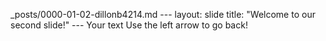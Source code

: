 _posts/0000-01-02-dillonb4214.md
 --- layout: slide title: "Welcome to our second slide!" --- Your text Use the left arrow to go back!
